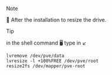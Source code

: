 <!--
## ***_<sub>Foot notes here!!</sup>_***
 TO DO: add more details about me later -->


> [!NOTE]
> :pushpin: After the installation to resize the drive.

> [!TIP]
> in the shell command 🖥️ type in ↙️
```
lvremove /dev/pve/data
lvresize -l +100%FREE /dev/pve/root
resize2fs /dev/mapper/pve-root
```
